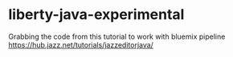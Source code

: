 # liberty-java-experimental
Grabbing the code from this tutorial to work with bluemix pipeline https://hub.jazz.net/tutorials/jazzeditorjava/
